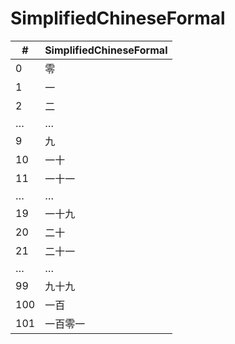 # SimplifiedChineseFormal

| #   | SimplifiedChineseFormal |
|-----|-------------------------|
| 0   | 零                      |
| 1   | 一                      |
| 2   | 二                      |
| …   | …                       |
| 9   | 九                      |
| 10  | 一十                    |
| 11  | 一十一                  |
| …   | …                       |
| 19  | 一十九                  |
| 20  | 二十                    |
| 21  | 二十一                  |
| …   | …                       |
| 99  | 九十九                  |
| 100 | 一百                    |
| 101 | 一百零一                |
